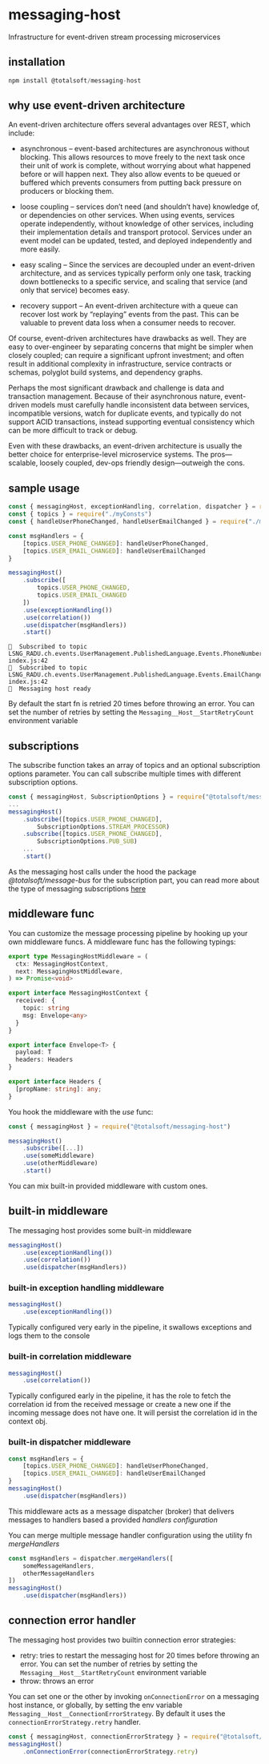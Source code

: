 <!--
 Copyright (c) TotalSoft.
 This source code is licensed under the MIT license.
-->

# messaging-host
Infrastructure for event-driven stream processing microservices

## installation
```javascript
npm install @totalsoft/messaging-host
```

## why use event-driven architecture
An event-driven architecture offers several advantages over REST, which include:

- asynchronous – event-based architectures are asynchronous without blocking. This allows resources to move freely to the next task once their unit of work is complete, without worrying about what happened before or will happen next. They also allow events to be queued or buffered which prevents consumers from putting back pressure on producers or blocking them.

- loose coupling – services don’t need (and shouldn’t have) knowledge of, or dependencies on other services. When using events, services operate independently, without knowledge of other services, including their implementation details and transport protocol. Services under an event model can be updated, tested, and deployed independently and more easily.

- easy scaling – Since the services are decoupled under an event-driven architecture, and as services typically perform only one task, tracking down bottlenecks to a specific service, and scaling that service (and only that service) becomes easy.

- recovery support – An event-driven architecture with a queue can recover lost work by “replaying” events from the past. This can be valuable to prevent data loss when a consumer needs to recover.

Of course, event-driven architectures have drawbacks as well. They are easy to over-engineer by separating concerns that might be simpler when closely coupled; can require a significant upfront investment; and often result in additional complexity in infrastructure, service contracts or schemas, polyglot build systems, and dependency graphs.

Perhaps the most significant drawback and challenge is data and transaction management. Because of their asynchronous nature, event-driven models must carefully handle inconsistent data between services, incompatible versions, watch for duplicate events, and typically do not support ACID transactions, instead supporting eventual consistency which can be more difficult to track or debug.

Even with these drawbacks, an event-driven architecture is usually the better choice for enterprise-level microservice systems. The pros—scalable, loosely coupled, dev-ops friendly design—outweigh the cons.


## sample usage
```javascript
const { messagingHost, exceptionHandling, correlation, dispatcher } = require("@totalsoft/messaging-host")
const { topics } = require("./myConsts")
const { handleUserPhoneChanged, handleUserEmailChanged } = require("./myEventHandlers")

const msgHandlers = {
    [topics.USER_PHONE_CHANGED]: handleUserPhoneChanged,
    [topics.USER_EMAIL_CHANGED]: handleUserEmailChanged
}

messagingHost()
    .subscribe([
        topics.USER_PHONE_CHANGED,
        topics.USER_EMAIL_CHANGED
    ])
    .use(exceptionHandling())
    .use(correlation())
    .use(dispatcher(msgHandlers))
    .start()
```
```terminal
📌  Subscribed to topic LSNG_RADU.ch.events.UserManagement.PublishedLanguage.Events.PhoneNumberChanged
index.js:42
📌  Subscribed to topic LSNG_RADU.ch.events.UserManagement.PublishedLanguage.Events.EmailChanged
index.js:42
🚀  Messaging host ready
```

By default the start fn is retried 20 times before throwing an error.
You can set the number of retries by setting the `Messaging__Host__StartRetryCount` environment variable

## subscriptions
The subscribe function takes an array of topics and an optional subscription options parameter. You can call subscribe multiple times with different subscription options.
```javascript
const { messagingHost, SubscriptionOptions } = require("@totalsoft/messaging-host")
...
messagingHost()
    .subscribe([topics.USER_PHONE_CHANGED],
        SubscriptionOptions.STREAM_PROCESSOR)
    .subscribe([topics.USER_PHONE_CHANGED],
        SubscriptionOptions.PUB_SUB)
    ...
    .start()
```
As the messaging host calls under the hood the package *@totalsoft/message-bus* for the subscription part, you can read more about the type of messaging subscriptions [here](https://github.com/osstotalsoft/nodebb/tree/master/packages/message-bus#subscribe)

## middleware func
You can customize the message processing pipeline by hooking up your own middleware funcs.
A middleware func has the following typings:
```typescript
export type MessagingHostMiddleware = (
  ctx: MessagingHostContext,
  next: MessagingHostMiddleware,
) => Promise<void>

export interface MessagingHostContext {
  received: {
    topic: string
    msg: Envelope<any>
  }
}

export interface Envelope<T> {
  payload: T
  headers: Headers
}

export interface Headers {
  [propName: string]: any;
}
```
You hook the middleware with the *use* func:
```javascript
const { messagingHost } = require("@totalsoft/messaging-host")

messagingHost()
    .subscribe([...])
    .use(someMiddleware)
    .use(otherMiddleware)
    .start()
```

You can mix built-in provided middleware with custom ones.

## built-in middleware
The messaging host provides some built-in middleware
```javascript
messagingHost()
    .use(exceptionHandling())
    .use(correlation())
    .use(dispatcher(msgHandlers))
```
### built-in exception handling middleware
```javascript
messagingHost()
    .use(exceptionHandling())
```
Typically configured very early in the pipeline, it swallows exceptions and logs them to the console

### built-in correlation middleware
```javascript
messagingHost()
    .use(correlation())
```
Typically configured early in the pipeline, it has the role to fetch the correlation id from the received message or create a new one if the incoming message does not have one. It will persist the correlation id in the context obj.

### built-in dispatcher middleware
```javascript
const msgHandlers = {
    [topics.USER_PHONE_CHANGED]: handleUserPhoneChanged,
    [topics.USER_EMAIL_CHANGED]: handleUserEmailChanged
}
messagingHost()
    .use(dispatcher(msgHandlers))
```
This middleware acts as a message dispatcher (broker) that delivers messages to handlers based a provided *handlers configuration*

You can merge multiple message handler configuration using the utility fn *mergeHandlers*
```javascript
const msgHandlers = dispatcher.mergeHandlers([
    someMessageHandlers, 
    otherMessageHandlers
])
messagingHost()
    .use(dispatcher(msgHandlers))
```

## connection error handler
The messaging host provides two builtin connection error strategies:
 - retry: tries to restart the messaging host for 20 times before throwing an error. You can set the number of retries by setting the `Messaging__Host__StartRetryCount` environment variable
 - throw: throws an error

You can set one or the other by invoking `onConnectionError` on a messaging host instance, or globally, by setting the env variable `Messaging__Host__ConnectionErrorStrategy`. By default it uses the `connectionErrorStrategy.retry` handler.

```javascript
const { messagingHost, connectionErrorStrategy } = require("@totalsoft/messaging-host")
messagingHost()
    .onConnectionError(connectionErrorStrategy.retry)
```




